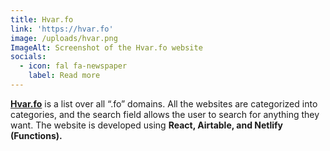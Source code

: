 ```yaml
---
title: Hvar.fo
link: 'https://hvar.fo'
image: /uploads/hvar.png
ImageAlt: Screenshot of the Hvar.fo website
socials:
  - icon: fal fa-newspaper
    label: Read more
---
```

[**Hvar.fo**](https://hvar.fo) is a list over all “.fo” domains. All the websites are categorized into categories, and the search field allows the user to search for anything they want. The website is developed using **React, Airtable, and Netlify (Functions).**

